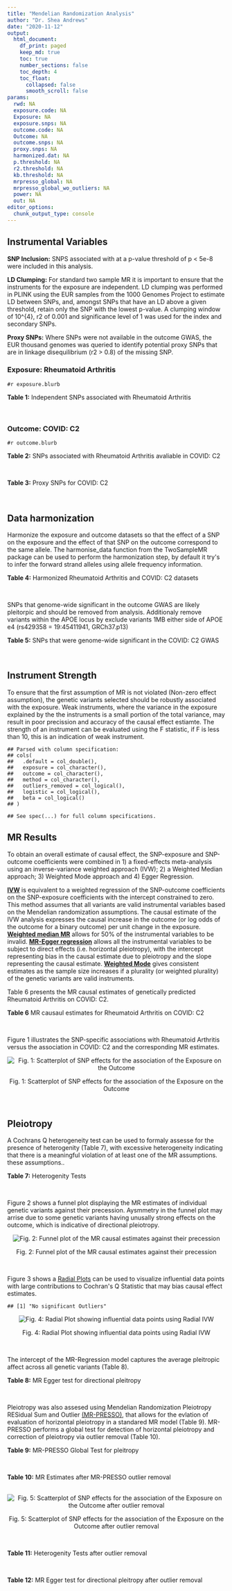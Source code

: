 ```yaml
---
title: "Mendelian Randomization Analysis"
author: "Dr. Shea Andrews"
date: "2020-11-12"
output:
  html_document:
    df_print: paged
    keep_md: true
    toc: true
    number_sections: false
    toc_depth: 4
    toc_float:
      collapsed: false
      smooth_scroll: false
params:
  rwd: NA
  exposure.code: NA
  Exposure: NA
  exposure.snps: NA
  outcome.code: NA
  Outcome: NA
  outcome.snps: NA
  proxy.snps: NA
  harmonized.dat: NA
  p.threshold: NA
  r2.threshold: NA
  kb.threshold: NA
  mrpresso_global: NA
  mrpresso_global_wo_outliers: NA
  power: NA
  out: NA
editor_options:
  chunk_output_type: console
---
```







## Instrumental Variables
**SNP Inclusion:** SNPS associated with at a p-value threshold of p < 5e-8 were included in this analysis.
<br>

**LD Clumping:** For standard two sample MR it is important to ensure that the instruments for the exposure are independent. LD clumping was performed in PLINK using the EUR samples from the 1000 Genomes Project to estimate LD between SNPs, and, amongst SNPs that have an LD above a given threshold, retain only the SNP with the lowest p-value. A clumping window of 10^{4}, r2 of 0.001 and significance level of 1 was used for the index and secondary SNPs.
<br>

**Proxy SNPs:** Where SNPs were not available in the outcome GWAS, the EUR thousand genomes was queried to identify potential proxy SNPs that are in linkage disequilibrium (r2 > 0.8) of the missing SNP.
<br>

### Exposure: Rheumatoid Arthritis
`#r exposure.blurb`
<br>

**Table 1:** Independent SNPs associated with Rheumatoid Arthritis
<div data-pagedtable="false">
  <script data-pagedtable-source type="application/json">
{"columns":[{"label":["SNP"],"name":[1],"type":["chr"],"align":["left"]},{"label":["CHROM"],"name":[2],"type":["dbl"],"align":["right"]},{"label":["POS"],"name":[3],"type":["dbl"],"align":["right"]},{"label":["REF"],"name":[4],"type":["chr"],"align":["left"]},{"label":["ALT"],"name":[5],"type":["chr"],"align":["left"]},{"label":["AF"],"name":[6],"type":["dbl"],"align":["right"]},{"label":["BETA"],"name":[7],"type":["dbl"],"align":["right"]},{"label":["SE"],"name":[8],"type":["dbl"],"align":["right"]},{"label":["Z"],"name":[9],"type":["dbl"],"align":["right"]},{"label":["P"],"name":[10],"type":["dbl"],"align":["right"]},{"label":["N"],"name":[11],"type":["dbl"],"align":["right"]},{"label":["TRAIT"],"name":[12],"type":["chr"],"align":["left"]}],"data":[{"1":"rs187786174","2":"1","3":"2523811","4":"G","5":"A","6":"0.0204778","7":"-0.11653382","8":"0.015306122","9":"-7.613543","10":"2.2e-10","11":"58284","12":"Rheumatoid_Arthritis"},{"1":"rs2240336","2":"1","3":"17674402","4":"C","5":"T","6":"0.3954930","7":"-0.10536052","8":"0.015306122","9":"-6.883554","10":"1.4e-09","11":"58284","12":"Rheumatoid_Arthritis"},{"1":"rs28411352","2":"1","3":"38278579","4":"C","5":"T","6":"0.2434500","7":"0.10436002","8":"0.022959184","9":"4.545458","10":"5.2e-09","11":"58284","12":"Rheumatoid_Arthritis"},{"1":"rs2476601","2":"1","3":"114377568","4":"A","5":"G","6":"0.8679250","7":"-0.59332700","8":"0.043367347","9":"-13.681400","10":"1.6e-149","11":"58284","12":"Rheumatoid_Arthritis"},{"1":"rs61828284","2":"1","3":"173299743","4":"C","5":"T","6":"0.0550693","7":"-0.19845094","8":"0.028061224","9":"-7.072070","10":"8.7e-09","11":"58284","12":"Rheumatoid_Arthritis"},{"1":"rs34695944","2":"2","3":"61124850","4":"T","5":"C","6":"0.3807150","7":"0.11653400","8":"0.015306122","9":"7.613540","10":"4.4e-14","11":"58284","12":"Rheumatoid_Arthritis"},{"1":"rs2661798","2":"2","3":"65635688","4":"A","5":"T","6":"0.3834450","7":"0.09431070","8":"0.015306122","9":"6.161630","10":"1.1e-09","11":"58284","12":"Rheumatoid_Arthritis"},{"1":"rs9653442","2":"2","3":"100825367","4":"C","5":"T","6":"0.5316020","7":"-0.10536052","8":"0.015306122","9":"-6.883554","10":"3.6e-12","11":"58284","12":"Rheumatoid_Arthritis"},{"1":"rs13426947","2":"2","3":"191933254","4":"G","5":"A","6":"0.1827410","7":"0.13102826","8":"0.022959184","9":"5.707009","10":"2.4e-12","11":"58284","12":"Rheumatoid_Arthritis"},{"1":"rs3087243","2":"2","3":"204738919","4":"G","5":"A","6":"0.3997100","7":"-0.13926207","8":"0.015306122","9":"-9.098455","10":"9.2e-20","11":"58284","12":"Rheumatoid_Arthritis"},{"1":"rs4452313","2":"3","3":"17047032","4":"A","5":"T","6":"0.2911230","7":"0.10536100","8":"0.015306122","9":"6.883550","10":"2.7e-10","11":"58284","12":"Rheumatoid_Arthritis"},{"1":"rs9310852","2":"3","3":"27784997","4":"A","5":"G","6":"0.4663500","7":"0.08338160","8":"0.015306122","9":"5.447600","10":"3.2e-08","11":"58284","12":"Rheumatoid_Arthritis"},{"1":"rs73081554","2":"3","3":"58302935","4":"C","5":"T","6":"0.0746377","7":"0.16551444","8":"0.035714286","9":"4.634404","10":"4.7e-08","11":"58284","12":"Rheumatoid_Arthritis"},{"1":"rs34046593","2":"4","3":"26111593","4":"G","5":"A","6":"0.2991580","7":"0.13976194","8":"0.020408163","9":"6.848335","10":"9.2e-17","11":"58284","12":"Rheumatoid_Arthritis"},{"1":"rs7731626","2":"5","3":"55444683","4":"G","5":"A","6":"0.3155110","7":"-0.19845094","8":"0.017857143","9":"-11.113253","10":"7.9e-23","11":"58284","12":"Rheumatoid_Arthritis"},{"1":"rs2561477","2":"5","3":"102608924","4":"G","5":"A","6":"0.3092130","7":"-0.10536052","8":"0.015306122","9":"-6.883554","10":"5.2e-10","11":"58284","12":"Rheumatoid_Arthritis"},{"1":"rs75599496","2":"6","3":"29205139","4":"G","5":"A","6":"0.0732724","7":"0.26236426","8":"0.038265306","9":"6.856453","10":"9.3e-18","11":"58284","12":"Rheumatoid_Arthritis"},{"1":"rs73432769","2":"6","3":"30716170","4":"C","5":"T","6":"0.0184850","7":"0.35065687","8":"0.066326531","9":"5.286827","10":"2.3e-13","11":"58284","12":"Rheumatoid_Arthritis"},{"1":"rs7754520","2":"6","3":"31906505","4":"C","5":"T","6":"0.0691295","7":"-0.57981850","8":"0.017857143","9":"-32.469836","10":"2.5e-75","11":"58284","12":"Rheumatoid_Arthritis"},{"1":"rs9296009","2":"6","3":"32114515","4":"A","5":"T","6":"0.1878170","7":"0.59783700","8":"0.007653061","9":"78.117400","10":"1.0e-250","11":"58284","12":"Rheumatoid_Arthritis"},{"1":"rs2858329","2":"6","3":"32658801","4":"A","5":"G","6":"0.4728350","7":"0.47803600","8":"0.010204082","9":"46.847500","10":"4.9e-204","11":"58284","12":"Rheumatoid_Arthritis"},{"1":"rs9277398","2":"6","3":"33051280","4":"T","5":"C","6":"0.2576700","7":"-0.35065700","8":"0.025510204","9":"-13.745700","10":"1.3e-86","11":"58284","12":"Rheumatoid_Arthritis"},{"1":"rs9277956","2":"6","3":"33211790","4":"G","5":"C","6":"0.1124360","7":"0.24846100","8":"0.017857143","9":"13.913800","10":"1.1e-32","11":"58284","12":"Rheumatoid_Arthritis"},{"1":"rs3799963","2":"6","3":"44231479","4":"G","5":"C","6":"0.0456204","7":"0.28768200","8":"0.038265306","9":"7.518090","10":"3.3e-08","11":"58284","12":"Rheumatoid_Arthritis"},{"1":"rs17264332","2":"6","3":"138005515","4":"A","5":"G","6":"0.2031930","7":"0.16251900","8":"0.015306122","9":"10.617900","10":"7.1e-19","11":"58284","12":"Rheumatoid_Arthritis"},{"1":"rs212389","2":"6","3":"159489791","4":"G","5":"A","6":"0.6965900","7":"0.09531018","8":"0.017857143","9":"5.337370","10":"1.1e-09","11":"58284","12":"Rheumatoid_Arthritis"},{"1":"rs1571878","2":"6","3":"167540842","4":"C","5":"T","6":"0.5631370","7":"-0.11653382","8":"0.012755102","9":"-9.136251","10":"4.9e-15","11":"58284","12":"Rheumatoid_Arthritis"},{"1":"rs3778753","2":"7","3":"128580042","4":"A","5":"G","6":"0.4340900","7":"0.11653400","8":"0.012755102","9":"9.136250","10":"4.2e-12","11":"58284","12":"Rheumatoid_Arthritis"},{"1":"rs11574914","2":"9","3":"34710338","4":"G","5":"A","6":"0.2992700","7":"0.12221763","8":"0.017857143","9":"6.844187","10":"1.5e-13","11":"58284","12":"Rheumatoid_Arthritis"},{"1":"rs10985070","2":"9","3":"123636121","4":"C","5":"A","6":"0.5272530","7":"-0.08338161","8":"0.015306122","9":"-5.447598","10":"1.7e-08","11":"58284","12":"Rheumatoid_Arthritis"},{"1":"rs706778","2":"10","3":"6098949","4":"C","5":"T","6":"0.4382760","7":"0.10436002","8":"0.017857143","9":"5.844161","10":"7.1e-12","11":"58284","12":"Rheumatoid_Arthritis"},{"1":"rs537544","2":"10","3":"8108382","4":"C","5":"T","6":"0.6293170","7":"-0.11653382","8":"0.015306122","9":"-7.613543","10":"8.0e-11","11":"58284","12":"Rheumatoid_Arthritis"},{"1":"rs12764378","2":"10","3":"63800004","4":"G","5":"A","6":"0.1825770","7":"0.13102826","8":"0.020408163","9":"6.420385","10":"1.9e-13","11":"58284","12":"Rheumatoid_Arthritis"},{"1":"rs10790268","2":"11","3":"118729391","4":"A","5":"G","6":"0.7762200","7":"0.16251900","8":"0.017857143","9":"9.101060","10":"3.3e-15","11":"58284","12":"Rheumatoid_Arthritis"},{"1":"rs9603608","2":"13","3":"40318819","4":"A","5":"C","6":"0.3852190","7":"-0.10436000","8":"0.017857143","9":"-5.844160","10":"7.6e-11","11":"58284","12":"Rheumatoid_Arthritis"},{"1":"rs8032939","2":"15","3":"38834033","4":"T","5":"C","6":"0.2649730","7":"0.11653400","8":"0.015306122","9":"7.613540","10":"2.4e-12","11":"58284","12":"Rheumatoid_Arthritis"},{"1":"rs8026898","2":"15","3":"69991417","4":"G","5":"A","6":"0.2595490","7":"0.14842001","8":"0.017857143","9":"8.311520","10":"2.4e-17","11":"58284","12":"Rheumatoid_Arthritis"},{"1":"rs13330176","2":"16","3":"86019087","4":"T","5":"A","6":"0.2022250","7":"0.11332869","8":"0.022959184","9":"4.936094","10":"9.0e-09","11":"58284","12":"Rheumatoid_Arthritis"},{"1":"rs59716545","2":"17","3":"38031857","4":"T","5":"G","6":"0.4167600","7":"0.09431070","8":"0.015306122","9":"6.161630","10":"2.0e-09","11":"58284","12":"Rheumatoid_Arthritis"},{"1":"rs592390","2":"18","3":"12822314","4":"T","5":"C","6":"0.4455140","7":"-0.09531020","8":"0.017857143","9":"-5.337370","10":"3.8e-09","11":"58284","12":"Rheumatoid_Arthritis"},{"1":"rs74956615","2":"19","3":"10427721","4":"T","5":"A","6":"0.0428850","7":"-0.37106368","8":"0.033163265","9":"-11.188997","10":"3.3e-16","11":"58284","12":"Rheumatoid_Arthritis"},{"1":"rs4239702","2":"20","3":"44749251","4":"T","5":"C","6":"0.7548950","7":"0.13926200","8":"0.015306122","9":"9.098460","10":"4.2e-14","11":"58284","12":"Rheumatoid_Arthritis"},{"1":"rs8133843","2":"21","3":"36738242","4":"G","5":"A","6":"0.6307830","7":"0.09531018","8":"0.020408163","9":"4.670199","10":"6.0e-09","11":"58284","12":"Rheumatoid_Arthritis"},{"1":"rs225433","2":"21","3":"43809418","4":"C","5":"G","6":"0.2398330","7":"-0.12783337","8":"0.020408163","9":"-6.263835","10":"1.8e-08","11":"58284","12":"Rheumatoid_Arthritis"},{"1":"rs2069235","2":"22","3":"39747780","4":"G","5":"A","6":"0.3169090","7":"0.10436002","8":"0.017857143","9":"5.844161","10":"3.0e-10","11":"58284","12":"Rheumatoid_Arthritis"}],"options":{"columns":{"min":{},"max":[10]},"rows":{"min":[10],"max":[10]},"pages":{}}}
  </script>
</div>
<br>

### Outcome: COVID: C2
`#r outcome.blurb`
<br>

**Table 2:** SNPs associated with Rheumatoid Arthritis avaliable in COVID: C2
<div data-pagedtable="false">
  <script data-pagedtable-source type="application/json">
{"columns":[{"label":["SNP"],"name":[1],"type":["chr"],"align":["left"]},{"label":["CHROM"],"name":[2],"type":["dbl"],"align":["right"]},{"label":["POS"],"name":[3],"type":["dbl"],"align":["right"]},{"label":["REF"],"name":[4],"type":["chr"],"align":["left"]},{"label":["ALT"],"name":[5],"type":["chr"],"align":["left"]},{"label":["AF"],"name":[6],"type":["dbl"],"align":["right"]},{"label":["BETA"],"name":[7],"type":["dbl"],"align":["right"]},{"label":["SE"],"name":[8],"type":["dbl"],"align":["right"]},{"label":["Z"],"name":[9],"type":["dbl"],"align":["right"]},{"label":["P"],"name":[10],"type":["dbl"],"align":["right"]},{"label":["N"],"name":[11],"type":["dbl"],"align":["right"]},{"label":["TRAIT"],"name":[12],"type":["chr"],"align":["left"]}],"data":[{"1":"rs2240336","2":"1","3":"17674402","4":"C","5":"T","6":"0.41430","7":"-0.01226000","8":"0.014464","9":"-0.84762168","10":"0.396700","11":"1298710","12":"covid_vs._population__eur"},{"1":"rs28411352","2":"1","3":"38278579","4":"C","5":"T","6":"0.27190","7":"-0.02164900","8":"0.016530","9":"-1.30967937","10":"0.190300","11":"1298710","12":"covid_vs._population__eur"},{"1":"rs2476601","2":"1","3":"114377568","4":"A","5":"G","6":"0.87300","7":"0.00556810","8":"0.024038","9":"0.23163741","10":"0.816800","11":"1298710","12":"covid_vs._population__eur"},{"1":"rs61828284","2":"1","3":"173299743","4":"C","5":"T","6":"0.07790","7":"0.01407500","8":"0.027843","9":"0.50551306","10":"0.613200","11":"1293091","12":"covid_vs._population__eur"},{"1":"rs34695944","2":"2","3":"61124850","4":"T","5":"C","6":"0.36600","7":"-0.00864320","8":"0.014786","9":"-0.58455296","10":"0.558900","11":"1298710","12":"covid_vs._population__eur"},{"1":"rs2661798","2":"2","3":"65635688","4":"A","5":"T","6":"0.42990","7":"-0.02629700","8":"0.015365","9":"-1.71148715","10":"0.086990","11":"1288654","12":"covid_vs._population__eur"},{"1":"rs9653442","2":"2","3":"100825367","4":"C","5":"T","6":"0.53260","7":"-0.03916900","8":"0.014263","9":"-2.74619645","10":"0.006029","11":"1299010","12":"covid_vs._population__eur"},{"1":"rs13426947","2":"2","3":"191933254","4":"G","5":"A","6":"0.20700","7":"-0.00442970","8":"0.018039","9":"-0.24556239","10":"0.806000","11":"1298710","12":"covid_vs._population__eur"},{"1":"rs3087243","2":"2","3":"204738919","4":"G","5":"A","6":"0.41160","7":"-0.02054900","8":"0.014411","9":"-1.42592464","10":"0.153900","11":"1298046","12":"covid_vs._population__eur"},{"1":"rs4452313","2":"3","3":"17047032","4":"A","5":"T","6":"0.29360","7":"-0.00237620","8":"0.015514","9":"-0.15316488","10":"0.878300","11":"1299010","12":"covid_vs._population__eur"},{"1":"rs9310852","2":"3","3":"27784997","4":"A","5":"G","6":"0.46070","7":"-0.00530600","8":"0.015249","9":"-0.34795724","10":"0.727900","11":"1288654","12":"covid_vs._population__eur"},{"1":"rs73081554","2":"3","3":"58302935","4":"C","5":"T","6":"0.07689","7":"-0.02359300","8":"0.030609","9":"-0.77078637","10":"0.440800","11":"1288654","12":"covid_vs._population__eur"},{"1":"rs34046593","2":"4","3":"26111593","4":"G","5":"A","6":"0.30360","7":"0.01288700","8":"0.016586","9":"0.77698059","10":"0.437200","11":"1288654","12":"covid_vs._population__eur"},{"1":"rs7731626","2":"5","3":"55444683","4":"G","5":"A","6":"0.35660","7":"-0.02411400","8":"0.014780","9":"-1.63152909","10":"0.102800","11":"1298046","12":"covid_vs._population__eur"},{"1":"rs2561477","2":"5","3":"102608924","4":"G","5":"A","6":"0.31560","7":"0.00169270","8":"0.016692","9":"0.10140786","10":"0.919200","11":"1263083","12":"covid_vs._population__eur"},{"1":"rs75599496","2":"6","3":"29205139","4":"G","5":"A","6":"0.07119","7":"0.00138700","8":"0.031608","9":"0.04388130","10":"0.965000","11":"1299010","12":"covid_vs._population__eur"},{"1":"rs73432769","2":"6","3":"30716170","4":"C","5":"T","6":"0.02738","7":"-0.01534600","8":"0.050329","9":"-0.30491367","10":"0.760400","11":"1273139","12":"covid_vs._population__eur"},{"1":"rs7754520","2":"6","3":"31906505","4":"C","5":"T","6":"0.09171","7":"0.02144100","8":"0.025057","9":"0.85568903","10":"0.392200","11":"1298045","12":"covid_vs._population__eur"},{"1":"rs9296009","2":"6","3":"32114515","4":"A","5":"T","6":"0.22440","7":"-0.00469200","8":"0.019276","9":"-0.24341150","10":"0.807700","11":"1288654","12":"covid_vs._population__eur"},{"1":"rs9277398","2":"6","3":"33051280","4":"T","5":"C","6":"0.29370","7":"0.01137600","8":"0.019465","9":"0.58443360","10":"0.558900","11":"1245733","12":"covid_vs._population__eur"},{"1":"rs9277956","2":"6","3":"33211790","4":"G","5":"C","6":"0.14930","7":"-0.00534580","8":"0.021493","9":"-0.24872284","10":"0.803600","11":"1049943","12":"covid_vs._population__eur"},{"1":"rs3799963","2":"6","3":"44231479","4":"G","5":"C","6":"0.05385","7":"-0.01846000","8":"0.039193","9":"-0.47100247","10":"0.637600","11":"1246154","12":"covid_vs._population__eur"},{"1":"rs17264332","2":"6","3":"138005515","4":"A","5":"G","6":"0.20890","7":"-0.03864900","8":"0.017733","9":"-2.17949586","10":"0.029290","11":"1299010","12":"covid_vs._population__eur"},{"1":"rs212389","2":"6","3":"159489791","4":"G","5":"A","6":"0.64010","7":"0.02314700","8":"0.014928","9":"1.55057610","10":"0.121000","11":"1298046","12":"covid_vs._population__eur"},{"1":"rs1571878","2":"6","3":"167540842","4":"C","5":"T","6":"0.55530","7":"0.01280000","8":"0.014334","9":"0.89298172","10":"0.371900","11":"1298710","12":"covid_vs._population__eur"},{"1":"rs3778753","2":"7","3":"128580042","4":"A","5":"G","6":"0.45950","7":"-0.00662100","8":"0.015438","9":"-0.42887680","10":"0.668000","11":"1225470","12":"covid_vs._population__eur"},{"1":"rs11574914","2":"9","3":"34710338","4":"G","5":"A","6":"0.32390","7":"0.01413000","8":"0.016295","9":"0.86713716","10":"0.385900","11":"1283257","12":"covid_vs._population__eur"},{"1":"rs10985070","2":"9","3":"123636121","4":"C","5":"A","6":"0.55000","7":"0.02694700","8":"0.015444","9":"1.74481999","10":"0.081010","11":"1288654","12":"covid_vs._population__eur"},{"1":"rs706778","2":"10","3":"6098949","4":"C","5":"T","6":"0.43550","7":"0.02603700","8":"0.014455","9":"1.80124524","10":"0.071670","11":"1298709","12":"covid_vs._population__eur"},{"1":"rs537544","2":"10","3":"8108382","4":"C","5":"T","6":"0.61770","7":"-0.00051593","8":"0.015880","9":"-0.03248929","10":"0.974100","11":"1287988","12":"covid_vs._population__eur"},{"1":"rs12764378","2":"10","3":"63800004","4":"G","5":"A","6":"0.21010","7":"-0.00406820","8":"0.017216","9":"-0.23630344","10":"0.813200","11":"1298710","12":"covid_vs._population__eur"},{"1":"rs10790268","2":"11","3":"118729391","4":"A","5":"G","6":"0.80540","7":"-0.04203100","8":"0.019280","9":"-2.18003112","10":"0.029250","11":"1289590","12":"covid_vs._population__eur"},{"1":"rs9603608","2":"13","3":"40318819","4":"A","5":"C","6":"0.35200","7":"-0.01008900","8":"0.016184","9":"-0.62339348","10":"0.533000","11":"1289590","12":"covid_vs._population__eur"},{"1":"rs8032939","2":"15","3":"38834033","4":"T","5":"C","6":"0.25100","7":"0.00349240","8":"0.016470","9":"0.21204614","10":"0.832100","11":"1298710","12":"covid_vs._population__eur"},{"1":"rs8026898","2":"15","3":"69991417","4":"G","5":"A","6":"0.27250","7":"-0.01295900","8":"0.016123","9":"-0.80375861","10":"0.421500","11":"1298710","12":"covid_vs._population__eur"},{"1":"rs13330176","2":"16","3":"86019087","4":"T","5":"A","6":"0.22630","7":"-0.01850000","8":"0.018453","9":"-1.00254701","10":"0.316100","11":"1288654","12":"covid_vs._population__eur"},{"1":"rs59716545","2":"17","3":"38031857","4":"T","5":"G","6":"0.47150","7":"0.02281300","8":"0.015760","9":"1.44752538","10":"0.147800","11":"646260","12":"covid_vs._population__eur"},{"1":"rs592390","2":"18","3":"12822314","4":"T","5":"C","6":"0.45360","7":"0.00807760","8":"0.014397","9":"0.56106133","10":"0.574800","11":"1298710","12":"covid_vs._population__eur"},{"1":"rs74956615","2":"19","3":"10427721","4":"T","5":"A","6":"0.05686","7":"0.09574400","8":"0.034488","9":"2.77615402","10":"0.005500","11":"1023190","12":"covid_vs._population__eur"},{"1":"rs4239702","2":"20","3":"44749251","4":"T","5":"C","6":"0.72340","7":"0.00024707","8":"0.015813","9":"0.01562449","10":"0.987500","11":"1298710","12":"covid_vs._population__eur"},{"1":"rs8133843","2":"21","3":"36738242","4":"G","5":"A","6":"0.61550","7":"0.02066200","8":"0.015665","9":"1.31899138","10":"0.187200","11":"1288654","12":"covid_vs._population__eur"},{"1":"rs225433","2":"21","3":"43809418","4":"C","5":"G","6":"0.23100","7":"-0.00751590","8":"0.020986","9":"-0.35813876","10":"0.720200","11":"1278870","12":"covid_vs._population__eur"},{"1":"rs2069235","2":"22","3":"39747780","4":"G","5":"A","6":"0.30380","7":"-0.00088006","8":"0.015731","9":"-0.05594431","10":"0.955400","11":"1299010","12":"covid_vs._population__eur"},{"1":"rs187786174","2":"NA","3":"NA","4":"NA","5":"NA","6":"NA","7":"NA","8":"NA","9":"NA","10":"NA","11":"NA","12":"NA"},{"1":"rs2858329","2":"NA","3":"NA","4":"NA","5":"NA","6":"NA","7":"NA","8":"NA","9":"NA","10":"NA","11":"NA","12":"NA"}],"options":{"columns":{"min":{},"max":[10]},"rows":{"min":[10],"max":[10]},"pages":{}}}
  </script>
</div>
<br>

**Table 3:** Proxy SNPs for COVID: C2
<div data-pagedtable="false">
  <script data-pagedtable-source type="application/json">
{"columns":[{"label":["target_snp"],"name":[1],"type":["chr"],"align":["left"]},{"label":["proxy_snp"],"name":[2],"type":["chr"],"align":["left"]},{"label":["ld.r2"],"name":[3],"type":["dbl"],"align":["right"]},{"label":["Dprime"],"name":[4],"type":["dbl"],"align":["right"]},{"label":["PHASE"],"name":[5],"type":["chr"],"align":["left"]},{"label":["X12"],"name":[6],"type":["lgl"],"align":["right"]},{"label":["CHROM"],"name":[7],"type":["dbl"],"align":["right"]},{"label":["POS"],"name":[8],"type":["dbl"],"align":["right"]},{"label":["REF.proxy"],"name":[9],"type":["chr"],"align":["left"]},{"label":["ALT.proxy"],"name":[10],"type":["chr"],"align":["left"]},{"label":["AF"],"name":[11],"type":["dbl"],"align":["right"]},{"label":["BETA"],"name":[12],"type":["dbl"],"align":["right"]},{"label":["SE"],"name":[13],"type":["dbl"],"align":["right"]},{"label":["Z"],"name":[14],"type":["dbl"],"align":["right"]},{"label":["P"],"name":[15],"type":["dbl"],"align":["right"]},{"label":["N"],"name":[16],"type":["dbl"],"align":["right"]},{"label":["TRAIT"],"name":[17],"type":["chr"],"align":["left"]},{"label":["ref"],"name":[18],"type":["chr"],"align":["left"]},{"label":["ref.proxy"],"name":[19],"type":["chr"],"align":["left"]},{"label":["alt"],"name":[20],"type":["chr"],"align":["left"]},{"label":["alt.proxy"],"name":[21],"type":["chr"],"align":["left"]},{"label":["ALT"],"name":[22],"type":["chr"],"align":["left"]},{"label":["REF"],"name":[23],"type":["chr"],"align":["left"]},{"label":["proxy.outcome"],"name":[24],"type":["lgl"],"align":["right"]}],"data":[{"1":"rs187786174","2":"rs745368","3":"0.990767","4":"1","5":"AT/GC","6":"NA","7":"1","8":"2524205","9":"C","10":"T","11":"0.3290","12":"-0.0057035","13":"0.016448","14":"-0.3467595","15":"0.72880","16":"1288926","17":"covid_vs._population__eur","18":"A","19":"T","20":"G","21":"C","22":"A","23":"G","24":"TRUE"},{"1":"rs2858329","2":"rs9275101","3":"0.988131","4":"1","5":"AG/GA","6":"NA","7":"6","8":"32649355","9":"G","10":"A","11":"0.4512","12":"-0.0392560","13":"0.018804","14":"-2.0876409","15":"0.03683","16":"1183213","17":"covid_vs._population__eur","18":"A","19":"G","20":"G","21":"A","22":"G","23":"A","24":"TRUE"}],"options":{"columns":{"min":{},"max":[10]},"rows":{"min":[10],"max":[10]},"pages":{}}}
  </script>
</div>
<br>

## Data harmonization
Harmonize the exposure and outcome datasets so that the effect of a SNP on the exposure and the effect of that SNP on the outcome correspond to the same allele. The harmonise_data function from the TwoSampleMR package can be used to perform the harmonization step, by default it try's to infer the forward strand alleles using allele frequency information.
<br>

**Table 4:** Harmonized Rheumatoid Arthritis and COVID: C2 datasets
<div data-pagedtable="false">
  <script data-pagedtable-source type="application/json">
{"columns":[{"label":["SNP"],"name":[1],"type":["chr"],"align":["left"]},{"label":["effect_allele.exposure"],"name":[2],"type":["chr"],"align":["left"]},{"label":["other_allele.exposure"],"name":[3],"type":["chr"],"align":["left"]},{"label":["effect_allele.outcome"],"name":[4],"type":["chr"],"align":["left"]},{"label":["other_allele.outcome"],"name":[5],"type":["chr"],"align":["left"]},{"label":["beta.exposure"],"name":[6],"type":["dbl"],"align":["right"]},{"label":["beta.outcome"],"name":[7],"type":["dbl"],"align":["right"]},{"label":["eaf.exposure"],"name":[8],"type":["dbl"],"align":["right"]},{"label":["eaf.outcome"],"name":[9],"type":["dbl"],"align":["right"]},{"label":["remove"],"name":[10],"type":["lgl"],"align":["right"]},{"label":["palindromic"],"name":[11],"type":["lgl"],"align":["right"]},{"label":["ambiguous"],"name":[12],"type":["lgl"],"align":["right"]},{"label":["id.outcome"],"name":[13],"type":["chr"],"align":["left"]},{"label":["chr.outcome"],"name":[14],"type":["dbl"],"align":["right"]},{"label":["pos.outcome"],"name":[15],"type":["dbl"],"align":["right"]},{"label":["se.outcome"],"name":[16],"type":["dbl"],"align":["right"]},{"label":["z.outcome"],"name":[17],"type":["dbl"],"align":["right"]},{"label":["pval.outcome"],"name":[18],"type":["dbl"],"align":["right"]},{"label":["samplesize.outcome"],"name":[19],"type":["dbl"],"align":["right"]},{"label":["outcome"],"name":[20],"type":["chr"],"align":["left"]},{"label":["mr_keep.outcome"],"name":[21],"type":["lgl"],"align":["right"]},{"label":["pval_origin.outcome"],"name":[22],"type":["chr"],"align":["left"]},{"label":["chr.exposure"],"name":[23],"type":["dbl"],"align":["right"]},{"label":["pos.exposure"],"name":[24],"type":["dbl"],"align":["right"]},{"label":["se.exposure"],"name":[25],"type":["dbl"],"align":["right"]},{"label":["z.exposure"],"name":[26],"type":["dbl"],"align":["right"]},{"label":["pval.exposure"],"name":[27],"type":["dbl"],"align":["right"]},{"label":["samplesize.exposure"],"name":[28],"type":["dbl"],"align":["right"]},{"label":["exposure"],"name":[29],"type":["chr"],"align":["left"]},{"label":["mr_keep.exposure"],"name":[30],"type":["lgl"],"align":["right"]},{"label":["pval_origin.exposure"],"name":[31],"type":["chr"],"align":["left"]},{"label":["id.exposure"],"name":[32],"type":["chr"],"align":["left"]},{"label":["action"],"name":[33],"type":["dbl"],"align":["right"]},{"label":["mr_keep"],"name":[34],"type":["lgl"],"align":["right"]},{"label":["pt"],"name":[35],"type":["dbl"],"align":["right"]},{"label":["pleitropy_keep"],"name":[36],"type":["lgl"],"align":["right"]},{"label":["mrpresso_RSSobs"],"name":[37],"type":["lgl"],"align":["right"]},{"label":["mrpresso_pval"],"name":[38],"type":["lgl"],"align":["right"]},{"label":["mrpresso_keep"],"name":[39],"type":["lgl"],"align":["right"]}],"data":[{"1":"rs10790268","2":"G","3":"A","4":"G","5":"A","6":"0.16251900","7":"-0.04203100","8":"0.7762200","9":"0.80540","10":"FALSE","11":"FALSE","12":"FALSE","13":"efjaQv","14":"11","15":"118729391","16":"0.019280","17":"-2.18003112","18":"0.029250","19":"1289590","20":"covidhgi2020anaC2v4eur","21":"TRUE","22":"reported","23":"11","24":"118729391","25":"0.017857143","26":"9.101060","27":"3.3e-15","28":"58284","29":"Okada2014rartis","30":"TRUE","31":"reported","32":"vRcvcK","33":"2","34":"TRUE","35":"5e-08","36":"TRUE","37":"NA","38":"NA","39":"TRUE"},{"1":"rs10985070","2":"A","3":"C","4":"A","5":"C","6":"-0.08338161","7":"0.02694700","8":"0.5272530","9":"0.55000","10":"FALSE","11":"FALSE","12":"FALSE","13":"efjaQv","14":"9","15":"123636121","16":"0.015444","17":"1.74481999","18":"0.081010","19":"1288654","20":"covidhgi2020anaC2v4eur","21":"TRUE","22":"reported","23":"9","24":"123636121","25":"0.015306122","26":"-5.447598","27":"1.7e-08","28":"58284","29":"Okada2014rartis","30":"TRUE","31":"reported","32":"vRcvcK","33":"2","34":"TRUE","35":"5e-08","36":"TRUE","37":"NA","38":"NA","39":"TRUE"},{"1":"rs11574914","2":"A","3":"G","4":"A","5":"G","6":"0.12221763","7":"0.01413000","8":"0.2992700","9":"0.32390","10":"FALSE","11":"FALSE","12":"FALSE","13":"efjaQv","14":"9","15":"34710338","16":"0.016295","17":"0.86713716","18":"0.385900","19":"1283257","20":"covidhgi2020anaC2v4eur","21":"TRUE","22":"reported","23":"9","24":"34710338","25":"0.017857143","26":"6.844187","27":"1.5e-13","28":"58284","29":"Okada2014rartis","30":"TRUE","31":"reported","32":"vRcvcK","33":"2","34":"TRUE","35":"5e-08","36":"TRUE","37":"NA","38":"NA","39":"TRUE"},{"1":"rs12764378","2":"A","3":"G","4":"A","5":"G","6":"0.13102826","7":"-0.00406820","8":"0.1825770","9":"0.21010","10":"FALSE","11":"FALSE","12":"FALSE","13":"efjaQv","14":"10","15":"63800004","16":"0.017216","17":"-0.23630344","18":"0.813200","19":"1298710","20":"covidhgi2020anaC2v4eur","21":"TRUE","22":"reported","23":"10","24":"63800004","25":"0.020408163","26":"6.420385","27":"1.9e-13","28":"58284","29":"Okada2014rartis","30":"TRUE","31":"reported","32":"vRcvcK","33":"2","34":"TRUE","35":"5e-08","36":"TRUE","37":"NA","38":"NA","39":"TRUE"},{"1":"rs13330176","2":"A","3":"T","4":"A","5":"T","6":"0.11332869","7":"-0.01850000","8":"0.2022250","9":"0.22630","10":"FALSE","11":"TRUE","12":"FALSE","13":"efjaQv","14":"16","15":"86019087","16":"0.018453","17":"-1.00254701","18":"0.316100","19":"1288654","20":"covidhgi2020anaC2v4eur","21":"TRUE","22":"reported","23":"16","24":"86019087","25":"0.022959184","26":"4.936094","27":"9.0e-09","28":"58284","29":"Okada2014rartis","30":"TRUE","31":"reported","32":"vRcvcK","33":"2","34":"TRUE","35":"5e-08","36":"TRUE","37":"NA","38":"NA","39":"TRUE"},{"1":"rs13426947","2":"A","3":"G","4":"A","5":"G","6":"0.13102826","7":"-0.00442970","8":"0.1827410","9":"0.20700","10":"FALSE","11":"FALSE","12":"FALSE","13":"efjaQv","14":"2","15":"191933254","16":"0.018039","17":"-0.24556239","18":"0.806000","19":"1298710","20":"covidhgi2020anaC2v4eur","21":"TRUE","22":"reported","23":"2","24":"191933254","25":"0.022959184","26":"5.707009","27":"2.4e-12","28":"58284","29":"Okada2014rartis","30":"TRUE","31":"reported","32":"vRcvcK","33":"2","34":"TRUE","35":"5e-08","36":"TRUE","37":"NA","38":"NA","39":"TRUE"},{"1":"rs1571878","2":"T","3":"C","4":"T","5":"C","6":"-0.11653382","7":"0.01280000","8":"0.5631370","9":"0.55530","10":"FALSE","11":"FALSE","12":"FALSE","13":"efjaQv","14":"6","15":"167540842","16":"0.014334","17":"0.89298172","18":"0.371900","19":"1298710","20":"covidhgi2020anaC2v4eur","21":"TRUE","22":"reported","23":"6","24":"167540842","25":"0.012755102","26":"-9.136251","27":"4.9e-15","28":"58284","29":"Okada2014rartis","30":"TRUE","31":"reported","32":"vRcvcK","33":"2","34":"TRUE","35":"5e-08","36":"TRUE","37":"NA","38":"NA","39":"TRUE"},{"1":"rs17264332","2":"G","3":"A","4":"G","5":"A","6":"0.16251900","7":"-0.03864900","8":"0.2031930","9":"0.20890","10":"FALSE","11":"FALSE","12":"FALSE","13":"efjaQv","14":"6","15":"138005515","16":"0.017733","17":"-2.17949586","18":"0.029290","19":"1299010","20":"covidhgi2020anaC2v4eur","21":"TRUE","22":"reported","23":"6","24":"138005515","25":"0.015306122","26":"10.617900","27":"7.1e-19","28":"58284","29":"Okada2014rartis","30":"TRUE","31":"reported","32":"vRcvcK","33":"2","34":"TRUE","35":"5e-08","36":"TRUE","37":"NA","38":"NA","39":"TRUE"},{"1":"rs187786174","2":"A","3":"G","4":"A","5":"G","6":"-0.11653382","7":"-0.00570350","8":"0.0204778","9":"0.32900","10":"FALSE","11":"FALSE","12":"FALSE","13":"efjaQv","14":"1","15":"2524205","16":"0.016448","17":"-0.34675948","18":"0.728800","19":"1288926","20":"covidhgi2020anaC2v4eur","21":"TRUE","22":"reported","23":"1","24":"2523811","25":"0.015306122","26":"-7.613543","27":"2.2e-10","28":"58284","29":"Okada2014rartis","30":"TRUE","31":"reported","32":"vRcvcK","33":"2","34":"TRUE","35":"5e-08","36":"TRUE","37":"NA","38":"NA","39":"TRUE"},{"1":"rs2069235","2":"A","3":"G","4":"A","5":"G","6":"0.10436002","7":"-0.00088006","8":"0.3169090","9":"0.30380","10":"FALSE","11":"FALSE","12":"FALSE","13":"efjaQv","14":"22","15":"39747780","16":"0.015731","17":"-0.05594431","18":"0.955400","19":"1299010","20":"covidhgi2020anaC2v4eur","21":"TRUE","22":"reported","23":"22","24":"39747780","25":"0.017857143","26":"5.844161","27":"3.0e-10","28":"58284","29":"Okada2014rartis","30":"TRUE","31":"reported","32":"vRcvcK","33":"2","34":"TRUE","35":"5e-08","36":"TRUE","37":"NA","38":"NA","39":"TRUE"},{"1":"rs212389","2":"A","3":"G","4":"A","5":"G","6":"0.09531018","7":"0.02314700","8":"0.6965900","9":"0.64010","10":"FALSE","11":"FALSE","12":"FALSE","13":"efjaQv","14":"6","15":"159489791","16":"0.014928","17":"1.55057610","18":"0.121000","19":"1298046","20":"covidhgi2020anaC2v4eur","21":"TRUE","22":"reported","23":"6","24":"159489791","25":"0.017857143","26":"5.337370","27":"1.1e-09","28":"58284","29":"Okada2014rartis","30":"TRUE","31":"reported","32":"vRcvcK","33":"2","34":"TRUE","35":"5e-08","36":"TRUE","37":"NA","38":"NA","39":"TRUE"},{"1":"rs2240336","2":"T","3":"C","4":"T","5":"C","6":"-0.10536052","7":"-0.01226000","8":"0.3954930","9":"0.41430","10":"FALSE","11":"FALSE","12":"FALSE","13":"efjaQv","14":"1","15":"17674402","16":"0.014464","17":"-0.84762168","18":"0.396700","19":"1298710","20":"covidhgi2020anaC2v4eur","21":"TRUE","22":"reported","23":"1","24":"17674402","25":"0.015306122","26":"-6.883554","27":"1.4e-09","28":"58284","29":"Okada2014rartis","30":"TRUE","31":"reported","32":"vRcvcK","33":"2","34":"TRUE","35":"5e-08","36":"TRUE","37":"NA","38":"NA","39":"TRUE"},{"1":"rs225433","2":"G","3":"C","4":"G","5":"C","6":"-0.12783337","7":"-0.00751590","8":"0.2398330","9":"0.23100","10":"FALSE","11":"TRUE","12":"FALSE","13":"efjaQv","14":"21","15":"43809418","16":"0.020986","17":"-0.35813876","18":"0.720200","19":"1278870","20":"covidhgi2020anaC2v4eur","21":"TRUE","22":"reported","23":"21","24":"43809418","25":"0.020408163","26":"-6.263835","27":"1.8e-08","28":"58284","29":"Okada2014rartis","30":"TRUE","31":"reported","32":"vRcvcK","33":"2","34":"TRUE","35":"5e-08","36":"TRUE","37":"NA","38":"NA","39":"TRUE"},{"1":"rs2476601","2":"G","3":"A","4":"G","5":"A","6":"-0.59332700","7":"0.00556810","8":"0.8679250","9":"0.87300","10":"FALSE","11":"FALSE","12":"FALSE","13":"efjaQv","14":"1","15":"114377568","16":"0.024038","17":"0.23163741","18":"0.816800","19":"1298710","20":"covidhgi2020anaC2v4eur","21":"TRUE","22":"reported","23":"1","24":"114377568","25":"0.043367347","26":"-13.681400","27":"1.6e-149","28":"58284","29":"Okada2014rartis","30":"TRUE","31":"reported","32":"vRcvcK","33":"2","34":"TRUE","35":"5e-08","36":"TRUE","37":"NA","38":"NA","39":"TRUE"},{"1":"rs2561477","2":"A","3":"G","4":"A","5":"G","6":"-0.10536052","7":"0.00169270","8":"0.3092130","9":"0.31560","10":"FALSE","11":"FALSE","12":"FALSE","13":"efjaQv","14":"5","15":"102608924","16":"0.016692","17":"0.10140786","18":"0.919200","19":"1263083","20":"covidhgi2020anaC2v4eur","21":"TRUE","22":"reported","23":"5","24":"102608924","25":"0.015306122","26":"-6.883554","27":"5.2e-10","28":"58284","29":"Okada2014rartis","30":"TRUE","31":"reported","32":"vRcvcK","33":"2","34":"TRUE","35":"5e-08","36":"TRUE","37":"NA","38":"NA","39":"TRUE"},{"1":"rs2661798","2":"T","3":"A","4":"T","5":"A","6":"0.09431070","7":"-0.02629700","8":"0.3834450","9":"0.42990","10":"FALSE","11":"TRUE","12":"TRUE","13":"efjaQv","14":"2","15":"65635688","16":"0.015365","17":"-1.71148715","18":"0.086990","19":"1288654","20":"covidhgi2020anaC2v4eur","21":"TRUE","22":"reported","23":"2","24":"65635688","25":"0.015306122","26":"6.161630","27":"1.1e-09","28":"58284","29":"Okada2014rartis","30":"TRUE","31":"reported","32":"vRcvcK","33":"2","34":"FALSE","35":"5e-08","36":"TRUE","37":"NA","38":"NA","39":"NA"},{"1":"rs28411352","2":"T","3":"C","4":"T","5":"C","6":"0.10436002","7":"-0.02164900","8":"0.2434500","9":"0.27190","10":"FALSE","11":"FALSE","12":"FALSE","13":"efjaQv","14":"1","15":"38278579","16":"0.016530","17":"-1.30967937","18":"0.190300","19":"1298710","20":"covidhgi2020anaC2v4eur","21":"TRUE","22":"reported","23":"1","24":"38278579","25":"0.022959184","26":"4.545458","27":"5.2e-09","28":"58284","29":"Okada2014rartis","30":"TRUE","31":"reported","32":"vRcvcK","33":"2","34":"TRUE","35":"5e-08","36":"TRUE","37":"NA","38":"NA","39":"TRUE"},{"1":"rs2858329","2":"G","3":"A","4":"G","5":"A","6":"0.47803600","7":"-0.03925600","8":"0.4728350","9":"0.45120","10":"FALSE","11":"FALSE","12":"FALSE","13":"efjaQv","14":"6","15":"32649355","16":"0.018804","17":"-2.08764093","18":"0.036830","19":"1183213","20":"covidhgi2020anaC2v4eur","21":"TRUE","22":"reported","23":"6","24":"32658801","25":"0.010204082","26":"46.847500","27":"1.0e-200","28":"58284","29":"Okada2014rartis","30":"TRUE","31":"reported","32":"vRcvcK","33":"2","34":"TRUE","35":"5e-08","36":"TRUE","37":"NA","38":"NA","39":"TRUE"},{"1":"rs3087243","2":"A","3":"G","4":"A","5":"G","6":"-0.13926207","7":"-0.02054900","8":"0.3997100","9":"0.41160","10":"FALSE","11":"FALSE","12":"FALSE","13":"efjaQv","14":"2","15":"204738919","16":"0.014411","17":"-1.42592464","18":"0.153900","19":"1298046","20":"covidhgi2020anaC2v4eur","21":"TRUE","22":"reported","23":"2","24":"204738919","25":"0.015306122","26":"-9.098455","27":"9.2e-20","28":"58284","29":"Okada2014rartis","30":"TRUE","31":"reported","32":"vRcvcK","33":"2","34":"TRUE","35":"5e-08","36":"TRUE","37":"NA","38":"NA","39":"TRUE"},{"1":"rs34046593","2":"A","3":"G","4":"A","5":"G","6":"0.13976194","7":"0.01288700","8":"0.2991580","9":"0.30360","10":"FALSE","11":"FALSE","12":"FALSE","13":"efjaQv","14":"4","15":"26111593","16":"0.016586","17":"0.77698059","18":"0.437200","19":"1288654","20":"covidhgi2020anaC2v4eur","21":"TRUE","22":"reported","23":"4","24":"26111593","25":"0.020408163","26":"6.848335","27":"9.2e-17","28":"58284","29":"Okada2014rartis","30":"TRUE","31":"reported","32":"vRcvcK","33":"2","34":"TRUE","35":"5e-08","36":"TRUE","37":"NA","38":"NA","39":"TRUE"},{"1":"rs34695944","2":"C","3":"T","4":"C","5":"T","6":"0.11653400","7":"-0.00864320","8":"0.3807150","9":"0.36600","10":"FALSE","11":"FALSE","12":"FALSE","13":"efjaQv","14":"2","15":"61124850","16":"0.014786","17":"-0.58455296","18":"0.558900","19":"1298710","20":"covidhgi2020anaC2v4eur","21":"TRUE","22":"reported","23":"2","24":"61124850","25":"0.015306122","26":"7.613540","27":"4.4e-14","28":"58284","29":"Okada2014rartis","30":"TRUE","31":"reported","32":"vRcvcK","33":"2","34":"TRUE","35":"5e-08","36":"TRUE","37":"NA","38":"NA","39":"TRUE"},{"1":"rs3778753","2":"G","3":"A","4":"G","5":"A","6":"0.11653400","7":"-0.00662100","8":"0.4340900","9":"0.45950","10":"FALSE","11":"FALSE","12":"FALSE","13":"efjaQv","14":"7","15":"128580042","16":"0.015438","17":"-0.42887680","18":"0.668000","19":"1225470","20":"covidhgi2020anaC2v4eur","21":"TRUE","22":"reported","23":"7","24":"128580042","25":"0.012755102","26":"9.136250","27":"4.2e-12","28":"58284","29":"Okada2014rartis","30":"TRUE","31":"reported","32":"vRcvcK","33":"2","34":"TRUE","35":"5e-08","36":"TRUE","37":"NA","38":"NA","39":"TRUE"},{"1":"rs3799963","2":"C","3":"G","4":"C","5":"G","6":"0.28768200","7":"-0.01846000","8":"0.0456204","9":"0.05385","10":"FALSE","11":"TRUE","12":"FALSE","13":"efjaQv","14":"6","15":"44231479","16":"0.039193","17":"-0.47100247","18":"0.637600","19":"1246154","20":"covidhgi2020anaC2v4eur","21":"TRUE","22":"reported","23":"6","24":"44231479","25":"0.038265306","26":"7.518090","27":"3.3e-08","28":"58284","29":"Okada2014rartis","30":"TRUE","31":"reported","32":"vRcvcK","33":"2","34":"TRUE","35":"5e-08","36":"TRUE","37":"NA","38":"NA","39":"TRUE"},{"1":"rs4239702","2":"C","3":"T","4":"C","5":"T","6":"0.13926200","7":"0.00024707","8":"0.7548950","9":"0.72340","10":"FALSE","11":"FALSE","12":"FALSE","13":"efjaQv","14":"20","15":"44749251","16":"0.015813","17":"0.01562449","18":"0.987500","19":"1298710","20":"covidhgi2020anaC2v4eur","21":"TRUE","22":"reported","23":"20","24":"44749251","25":"0.015306122","26":"9.098460","27":"4.2e-14","28":"58284","29":"Okada2014rartis","30":"TRUE","31":"reported","32":"vRcvcK","33":"2","34":"TRUE","35":"5e-08","36":"TRUE","37":"NA","38":"NA","39":"TRUE"},{"1":"rs4452313","2":"T","3":"A","4":"T","5":"A","6":"0.10536100","7":"-0.00237620","8":"0.2911230","9":"0.29360","10":"FALSE","11":"TRUE","12":"FALSE","13":"efjaQv","14":"3","15":"17047032","16":"0.015514","17":"-0.15316488","18":"0.878300","19":"1299010","20":"covidhgi2020anaC2v4eur","21":"TRUE","22":"reported","23":"3","24":"17047032","25":"0.015306122","26":"6.883550","27":"2.7e-10","28":"58284","29":"Okada2014rartis","30":"TRUE","31":"reported","32":"vRcvcK","33":"2","34":"TRUE","35":"5e-08","36":"TRUE","37":"NA","38":"NA","39":"TRUE"},{"1":"rs537544","2":"T","3":"C","4":"T","5":"C","6":"-0.11653382","7":"-0.00051593","8":"0.6293170","9":"0.61770","10":"FALSE","11":"FALSE","12":"FALSE","13":"efjaQv","14":"10","15":"8108382","16":"0.015880","17":"-0.03248929","18":"0.974100","19":"1287988","20":"covidhgi2020anaC2v4eur","21":"TRUE","22":"reported","23":"10","24":"8108382","25":"0.015306122","26":"-7.613543","27":"8.0e-11","28":"58284","29":"Okada2014rartis","30":"TRUE","31":"reported","32":"vRcvcK","33":"2","34":"TRUE","35":"5e-08","36":"TRUE","37":"NA","38":"NA","39":"TRUE"},{"1":"rs592390","2":"C","3":"T","4":"C","5":"T","6":"-0.09531020","7":"0.00807760","8":"0.4455140","9":"0.45360","10":"FALSE","11":"FALSE","12":"FALSE","13":"efjaQv","14":"18","15":"12822314","16":"0.014397","17":"0.56106133","18":"0.574800","19":"1298710","20":"covidhgi2020anaC2v4eur","21":"TRUE","22":"reported","23":"18","24":"12822314","25":"0.017857143","26":"-5.337370","27":"3.8e-09","28":"58284","29":"Okada2014rartis","30":"TRUE","31":"reported","32":"vRcvcK","33":"2","34":"TRUE","35":"5e-08","36":"TRUE","37":"NA","38":"NA","39":"TRUE"},{"1":"rs59716545","2":"G","3":"T","4":"G","5":"T","6":"0.09431070","7":"0.02281300","8":"0.4167600","9":"0.47150","10":"FALSE","11":"FALSE","12":"FALSE","13":"efjaQv","14":"17","15":"38031857","16":"0.015760","17":"1.44752538","18":"0.147800","19":"646260","20":"covidhgi2020anaC2v4eur","21":"TRUE","22":"reported","23":"17","24":"38031857","25":"0.015306122","26":"6.161630","27":"2.0e-09","28":"58284","29":"Okada2014rartis","30":"TRUE","31":"reported","32":"vRcvcK","33":"2","34":"TRUE","35":"5e-08","36":"TRUE","37":"NA","38":"NA","39":"TRUE"},{"1":"rs61828284","2":"T","3":"C","4":"T","5":"C","6":"-0.19845094","7":"0.01407500","8":"0.0550693","9":"0.07790","10":"FALSE","11":"FALSE","12":"FALSE","13":"efjaQv","14":"1","15":"173299743","16":"0.027843","17":"0.50551306","18":"0.613200","19":"1293091","20":"covidhgi2020anaC2v4eur","21":"TRUE","22":"reported","23":"1","24":"173299743","25":"0.028061224","26":"-7.072070","27":"8.7e-09","28":"58284","29":"Okada2014rartis","30":"TRUE","31":"reported","32":"vRcvcK","33":"2","34":"TRUE","35":"5e-08","36":"TRUE","37":"NA","38":"NA","39":"TRUE"},{"1":"rs706778","2":"T","3":"C","4":"T","5":"C","6":"0.10436002","7":"0.02603700","8":"0.4382760","9":"0.43550","10":"FALSE","11":"FALSE","12":"FALSE","13":"efjaQv","14":"10","15":"6098949","16":"0.014455","17":"1.80124524","18":"0.071670","19":"1298709","20":"covidhgi2020anaC2v4eur","21":"TRUE","22":"reported","23":"10","24":"6098949","25":"0.017857143","26":"5.844161","27":"7.1e-12","28":"58284","29":"Okada2014rartis","30":"TRUE","31":"reported","32":"vRcvcK","33":"2","34":"TRUE","35":"5e-08","36":"TRUE","37":"NA","38":"NA","39":"TRUE"},{"1":"rs73081554","2":"T","3":"C","4":"T","5":"C","6":"0.16551444","7":"-0.02359300","8":"0.0746377","9":"0.07689","10":"FALSE","11":"FALSE","12":"FALSE","13":"efjaQv","14":"3","15":"58302935","16":"0.030609","17":"-0.77078637","18":"0.440800","19":"1288654","20":"covidhgi2020anaC2v4eur","21":"TRUE","22":"reported","23":"3","24":"58302935","25":"0.035714286","26":"4.634404","27":"4.7e-08","28":"58284","29":"Okada2014rartis","30":"TRUE","31":"reported","32":"vRcvcK","33":"2","34":"TRUE","35":"5e-08","36":"TRUE","37":"NA","38":"NA","39":"TRUE"},{"1":"rs73432769","2":"T","3":"C","4":"T","5":"C","6":"0.35065687","7":"-0.01534600","8":"0.0184850","9":"0.02738","10":"FALSE","11":"FALSE","12":"FALSE","13":"efjaQv","14":"6","15":"30716170","16":"0.050329","17":"-0.30491367","18":"0.760400","19":"1273139","20":"covidhgi2020anaC2v4eur","21":"TRUE","22":"reported","23":"6","24":"30716170","25":"0.066326531","26":"5.286827","27":"2.3e-13","28":"58284","29":"Okada2014rartis","30":"TRUE","31":"reported","32":"vRcvcK","33":"2","34":"TRUE","35":"5e-08","36":"TRUE","37":"NA","38":"NA","39":"TRUE"},{"1":"rs74956615","2":"A","3":"T","4":"A","5":"T","6":"-0.37106368","7":"0.09574400","8":"0.0428850","9":"0.05686","10":"FALSE","11":"TRUE","12":"FALSE","13":"efjaQv","14":"19","15":"10427721","16":"0.034488","17":"2.77615402","18":"0.005500","19":"1023190","20":"covidhgi2020anaC2v4eur","21":"TRUE","22":"reported","23":"19","24":"10427721","25":"0.033163265","26":"-11.188997","27":"3.3e-16","28":"58284","29":"Okada2014rartis","30":"TRUE","31":"reported","32":"vRcvcK","33":"2","34":"TRUE","35":"5e-08","36":"TRUE","37":"NA","38":"NA","39":"TRUE"},{"1":"rs75599496","2":"A","3":"G","4":"A","5":"G","6":"0.26236426","7":"0.00138700","8":"0.0732724","9":"0.07119","10":"FALSE","11":"FALSE","12":"FALSE","13":"efjaQv","14":"6","15":"29205139","16":"0.031608","17":"0.04388130","18":"0.965000","19":"1299010","20":"covidhgi2020anaC2v4eur","21":"TRUE","22":"reported","23":"6","24":"29205139","25":"0.038265306","26":"6.856453","27":"9.3e-18","28":"58284","29":"Okada2014rartis","30":"TRUE","31":"reported","32":"vRcvcK","33":"2","34":"TRUE","35":"5e-08","36":"TRUE","37":"NA","38":"NA","39":"TRUE"},{"1":"rs7731626","2":"A","3":"G","4":"A","5":"G","6":"-0.19845094","7":"-0.02411400","8":"0.3155110","9":"0.35660","10":"FALSE","11":"FALSE","12":"FALSE","13":"efjaQv","14":"5","15":"55444683","16":"0.014780","17":"-1.63152909","18":"0.102800","19":"1298046","20":"covidhgi2020anaC2v4eur","21":"TRUE","22":"reported","23":"5","24":"55444683","25":"0.017857143","26":"-11.113253","27":"7.9e-23","28":"58284","29":"Okada2014rartis","30":"TRUE","31":"reported","32":"vRcvcK","33":"2","34":"TRUE","35":"5e-08","36":"TRUE","37":"NA","38":"NA","39":"TRUE"},{"1":"rs7754520","2":"T","3":"C","4":"T","5":"C","6":"-0.57981850","7":"0.02144100","8":"0.0691295","9":"0.09171","10":"FALSE","11":"FALSE","12":"FALSE","13":"efjaQv","14":"6","15":"31906505","16":"0.025057","17":"0.85568903","18":"0.392200","19":"1298045","20":"covidhgi2020anaC2v4eur","21":"TRUE","22":"reported","23":"6","24":"31906505","25":"0.017857143","26":"-32.469836","27":"2.5e-75","28":"58284","29":"Okada2014rartis","30":"TRUE","31":"reported","32":"vRcvcK","33":"2","34":"TRUE","35":"5e-08","36":"TRUE","37":"NA","38":"NA","39":"TRUE"},{"1":"rs8026898","2":"A","3":"G","4":"A","5":"G","6":"0.14842001","7":"-0.01295900","8":"0.2595490","9":"0.27250","10":"FALSE","11":"FALSE","12":"FALSE","13":"efjaQv","14":"15","15":"69991417","16":"0.016123","17":"-0.80375861","18":"0.421500","19":"1298710","20":"covidhgi2020anaC2v4eur","21":"TRUE","22":"reported","23":"15","24":"69991417","25":"0.017857143","26":"8.311520","27":"2.4e-17","28":"58284","29":"Okada2014rartis","30":"TRUE","31":"reported","32":"vRcvcK","33":"2","34":"TRUE","35":"5e-08","36":"TRUE","37":"NA","38":"NA","39":"TRUE"},{"1":"rs8032939","2":"C","3":"T","4":"C","5":"T","6":"0.11653400","7":"0.00349240","8":"0.2649730","9":"0.25100","10":"FALSE","11":"FALSE","12":"FALSE","13":"efjaQv","14":"15","15":"38834033","16":"0.016470","17":"0.21204614","18":"0.832100","19":"1298710","20":"covidhgi2020anaC2v4eur","21":"TRUE","22":"reported","23":"15","24":"38834033","25":"0.015306122","26":"7.613540","27":"2.4e-12","28":"58284","29":"Okada2014rartis","30":"TRUE","31":"reported","32":"vRcvcK","33":"2","34":"TRUE","35":"5e-08","36":"TRUE","37":"NA","38":"NA","39":"TRUE"},{"1":"rs8133843","2":"A","3":"G","4":"A","5":"G","6":"0.09531018","7":"0.02066200","8":"0.6307830","9":"0.61550","10":"FALSE","11":"FALSE","12":"FALSE","13":"efjaQv","14":"21","15":"36738242","16":"0.015665","17":"1.31899138","18":"0.187200","19":"1288654","20":"covidhgi2020anaC2v4eur","21":"TRUE","22":"reported","23":"21","24":"36738242","25":"0.020408163","26":"4.670199","27":"6.0e-09","28":"58284","29":"Okada2014rartis","30":"TRUE","31":"reported","32":"vRcvcK","33":"2","34":"TRUE","35":"5e-08","36":"TRUE","37":"NA","38":"NA","39":"TRUE"},{"1":"rs9277398","2":"C","3":"T","4":"C","5":"T","6":"-0.35065700","7":"0.01137600","8":"0.2576700","9":"0.29370","10":"FALSE","11":"FALSE","12":"FALSE","13":"efjaQv","14":"6","15":"33051280","16":"0.019465","17":"0.58443360","18":"0.558900","19":"1245733","20":"covidhgi2020anaC2v4eur","21":"TRUE","22":"reported","23":"6","24":"33051280","25":"0.025510204","26":"-13.745700","27":"1.3e-86","28":"58284","29":"Okada2014rartis","30":"TRUE","31":"reported","32":"vRcvcK","33":"2","34":"TRUE","35":"5e-08","36":"TRUE","37":"NA","38":"NA","39":"TRUE"},{"1":"rs9277956","2":"C","3":"G","4":"C","5":"G","6":"0.24846100","7":"-0.00534580","8":"0.1124360","9":"0.14930","10":"FALSE","11":"TRUE","12":"FALSE","13":"efjaQv","14":"6","15":"33211790","16":"0.021493","17":"-0.24872284","18":"0.803600","19":"1049943","20":"covidhgi2020anaC2v4eur","21":"TRUE","22":"reported","23":"6","24":"33211790","25":"0.017857143","26":"13.913800","27":"1.1e-32","28":"58284","29":"Okada2014rartis","30":"TRUE","31":"reported","32":"vRcvcK","33":"2","34":"TRUE","35":"5e-08","36":"TRUE","37":"NA","38":"NA","39":"TRUE"},{"1":"rs9296009","2":"T","3":"A","4":"T","5":"A","6":"0.59783700","7":"-0.00469200","8":"0.1878170","9":"0.22440","10":"FALSE","11":"TRUE","12":"FALSE","13":"efjaQv","14":"6","15":"32114515","16":"0.019276","17":"-0.24341150","18":"0.807700","19":"1288654","20":"covidhgi2020anaC2v4eur","21":"TRUE","22":"reported","23":"6","24":"32114515","25":"0.007653061","26":"78.117400","27":"1.0e-200","28":"58284","29":"Okada2014rartis","30":"TRUE","31":"reported","32":"vRcvcK","33":"2","34":"TRUE","35":"5e-08","36":"TRUE","37":"NA","38":"NA","39":"TRUE"},{"1":"rs9310852","2":"G","3":"A","4":"G","5":"A","6":"0.08338160","7":"-0.00530600","8":"0.4663500","9":"0.46070","10":"FALSE","11":"FALSE","12":"FALSE","13":"efjaQv","14":"3","15":"27784997","16":"0.015249","17":"-0.34795724","18":"0.727900","19":"1288654","20":"covidhgi2020anaC2v4eur","21":"TRUE","22":"reported","23":"3","24":"27784997","25":"0.015306122","26":"5.447600","27":"3.2e-08","28":"58284","29":"Okada2014rartis","30":"TRUE","31":"reported","32":"vRcvcK","33":"2","34":"TRUE","35":"5e-08","36":"TRUE","37":"NA","38":"NA","39":"TRUE"},{"1":"rs9603608","2":"C","3":"A","4":"C","5":"A","6":"-0.10436000","7":"-0.01008900","8":"0.3852190","9":"0.35200","10":"FALSE","11":"FALSE","12":"FALSE","13":"efjaQv","14":"13","15":"40318819","16":"0.016184","17":"-0.62339348","18":"0.533000","19":"1289590","20":"covidhgi2020anaC2v4eur","21":"TRUE","22":"reported","23":"13","24":"40318819","25":"0.017857143","26":"-5.844160","27":"7.6e-11","28":"58284","29":"Okada2014rartis","30":"TRUE","31":"reported","32":"vRcvcK","33":"2","34":"TRUE","35":"5e-08","36":"TRUE","37":"NA","38":"NA","39":"TRUE"},{"1":"rs9653442","2":"T","3":"C","4":"T","5":"C","6":"-0.10536052","7":"-0.03916900","8":"0.5316020","9":"0.53260","10":"FALSE","11":"FALSE","12":"FALSE","13":"efjaQv","14":"2","15":"100825367","16":"0.014263","17":"-2.74619645","18":"0.006029","19":"1299010","20":"covidhgi2020anaC2v4eur","21":"TRUE","22":"reported","23":"2","24":"100825367","25":"0.015306122","26":"-6.883554","27":"3.6e-12","28":"58284","29":"Okada2014rartis","30":"TRUE","31":"reported","32":"vRcvcK","33":"2","34":"TRUE","35":"5e-08","36":"TRUE","37":"NA","38":"NA","39":"TRUE"}],"options":{"columns":{"min":{},"max":[10]},"rows":{"min":[10],"max":[10]},"pages":{}}}
  </script>
</div>
<br>

SNPs that genome-wide significant in the outcome GWAS are likely pleitorpic and should be removed from analysis. Additionaly remove variants within the APOE locus by exclude variants 1MB either side of APOE e4 (rs429358 = 19:45411941, GRCh37.p13)
<br>


**Table 5:** SNPs that were genome-wide significant in the COVID: C2 GWAS
<div data-pagedtable="false">
  <script data-pagedtable-source type="application/json">
{"columns":[{"label":["SNP"],"name":[1],"type":["chr"],"align":["left"]},{"label":["chr.outcome"],"name":[2],"type":["dbl"],"align":["right"]},{"label":["pos.outcome"],"name":[3],"type":["dbl"],"align":["right"]},{"label":["pval.exposure"],"name":[4],"type":["dbl"],"align":["right"]},{"label":["pval.outcome"],"name":[5],"type":["dbl"],"align":["right"]}],"data":[],"options":{"columns":{"min":{},"max":[10]},"rows":{"min":[10],"max":[10]},"pages":{}}}
  </script>
</div>
<br>


## Instrument Strength
To ensure that the first assumption of MR is not violated (Non-zero effect assumption), the genetic variants selected should be robustly associated with the exposure. Weak instruments, where the variance in the exposure explained by the the instruments is a small portion of the total variance, may result in poor precission and accuracy of the causal effect estiamte. The strength of an instrument can be evaluated using the F statistic, if F is less than 10, this is an indication of weak instrument.


```
## Parsed with column specification:
## cols(
##   .default = col_double(),
##   exposure = col_character(),
##   outcome = col_character(),
##   method = col_character(),
##   outliers_removed = col_logical(),
##   logistic = col_logical(),
##   beta = col_logical()
## )
```

```
## See spec(...) for full column specifications.
```

<div data-pagedtable="false">
  <script data-pagedtable-source type="application/json">
{"columns":[{"label":["outliers_removed"],"name":[1],"type":["lgl"],"align":["right"]},{"label":["pve.exposure"],"name":[2],"type":["dbl"],"align":["right"]},{"label":["F"],"name":[3],"type":["dbl"],"align":["right"]},{"label":["Alpha"],"name":[4],"type":["dbl"],"align":["right"]},{"label":["NCP"],"name":[5],"type":["dbl"],"align":["right"]},{"label":["Power"],"name":[6],"type":["dbl"],"align":["right"]}],"data":[{"1":"FALSE","2":"0.1843649","3":"299.1876","4":"0.05","5":"3.286758","6":"0.441638"}],"options":{"columns":{"min":{},"max":[10]},"rows":{"min":[10],"max":[10]},"pages":{}}}
  </script>
</div>

##  MR Results
To obtain an overall estimate of causal effect, the SNP-exposure and SNP-outcome coefficients were combined in 1) a fixed-effects meta-analysis using an inverse-variance weighted approach (IVW); 2) a Weighted Median approach; 3) Weighted Mode approach and 4) Egger Regression.


[**IVW**](https://doi.org/10.1002/gepi.21758) is equivalent to a weighted regression of the SNP-outcome coefficients on the SNP-exposure coefficients with the intercept constrained to zero. This method assumes that all variants are valid instrumental variables based on the Mendelian randomization assumptions. The causal estimate of the IVW analysis expresses the causal increase in the outcome (or log odds of the outcome for a binary outcome) per unit change in the exposure. [**Weighted median MR**](https://doi.org/10.1002/gepi.21965) allows for 50% of the instrumental variables to be invalid. [**MR-Egger regression**](https://doi.org/10.1093/ije/dyw220) allows all the instrumental variables to be subject to direct effects (i.e. horizontal pleiotropy), with the intercept representing bias in the causal estimate due to pleiotropy and the slope representing the causal estimate. [**Weighted Mode**](https://doi.org/10.1093/ije/dyx102) gives consistent estimates as the sample size increases if a plurality (or weighted plurality) of the genetic variants are valid instruments.
<br>



Table 6 presents the MR causal estimates of genetically predicted Rheumatoid Arthritis on COVID: C2.
<br>

**Table 6** MR causaul estimates for Rheumatoid Arthritis on COVID: C2
<div data-pagedtable="false">
  <script data-pagedtable-source type="application/json">
{"columns":[{"label":["id.exposure"],"name":[1],"type":["chr"],"align":["left"]},{"label":["id.outcome"],"name":[2],"type":["chr"],"align":["left"]},{"label":["outcome"],"name":[3],"type":["fctr"],"align":["left"]},{"label":["exposure"],"name":[4],"type":["fctr"],"align":["left"]},{"label":["method"],"name":[5],"type":["fctr"],"align":["left"]},{"label":["nsnp"],"name":[6],"type":["int"],"align":["right"]},{"label":["b"],"name":[7],"type":["dbl"],"align":["right"]},{"label":["se"],"name":[8],"type":["dbl"],"align":["right"]},{"label":["pval"],"name":[9],"type":["dbl"],"align":["right"]}],"data":[{"1":"vRcvcK","2":"efjaQv","3":"covidhgi2020anaC2v4eur","4":"Okada2014rartis","5":"Inverse variance weighted (fixed effects)","6":"44","7":"-0.02089661","8":"0.01359708","9":"0.12433115"},{"1":"vRcvcK","2":"efjaQv","3":"covidhgi2020anaC2v4eur","4":"Okada2014rartis","5":"Weighted median","6":"44","7":"-0.01711525","8":"0.02071449","9":"0.40866486"},{"1":"vRcvcK","2":"efjaQv","3":"covidhgi2020anaC2v4eur","4":"Okada2014rartis","5":"Weighted mode","6":"44","7":"-0.02604247","8":"0.01963820","9":"0.19180357"},{"1":"vRcvcK","2":"efjaQv","3":"covidhgi2020anaC2v4eur","4":"Okada2014rartis","5":"MR Egger","6":"44","7":"-0.05445843","8":"0.02533105","9":"0.03737084"}],"options":{"columns":{"min":{},"max":[10]},"rows":{"min":[10],"max":[10]},"pages":{}}}
  </script>
</div>
<br>

Figure 1 illustrates the SNP-specific associations with Rheumatoid Arthritis versus the association in COVID: C2 and the corresponding MR estimates.
<br>

<div class="figure" style="text-align: center">
<img src="/sc/arion/projects/LOAD/shea/Projects/MRcovid/results/MRcovideur/Okada2014rartis/covidhgi2020anaC2v4eur/Okada2014rartis_5e-8_covidhgi2020anaC2v4eur_MR_Analaysis_files/figure-html/scatter_plot-1.png" alt="Fig. 1: Scatterplot of SNP effects for the association of the Exposure on the Outcome"  />
<p class="caption">Fig. 1: Scatterplot of SNP effects for the association of the Exposure on the Outcome</p>
</div>
<br>


## Pleiotropy
A Cochrans Q heterogeneity test can be used to formaly assesse for the presence of heterogenity (Table 7), with excessive heterogeneity indicating that there is a meaningful violation of at least one of the MR assumptions.
these assumptions..
<br>

**Table 7:** Heterogenity Tests
<div data-pagedtable="false">
  <script data-pagedtable-source type="application/json">
{"columns":[{"label":["id.exposure"],"name":[1],"type":["chr"],"align":["left"]},{"label":["id.outcome"],"name":[2],"type":["chr"],"align":["left"]},{"label":["outcome"],"name":[3],"type":["fctr"],"align":["left"]},{"label":["exposure"],"name":[4],"type":["fctr"],"align":["left"]},{"label":["method"],"name":[5],"type":["fctr"],"align":["left"]},{"label":["Q"],"name":[6],"type":["dbl"],"align":["right"]},{"label":["Q_df"],"name":[7],"type":["dbl"],"align":["right"]},{"label":["Q_pval"],"name":[8],"type":["dbl"],"align":["right"]}],"data":[{"1":"vRcvcK","2":"efjaQv","3":"covidhgi2020anaC2v4eur","4":"Okada2014rartis","5":"MR Egger","6":"51.13021","7":"42","8":"0.1577961"},{"1":"vRcvcK","2":"efjaQv","3":"covidhgi2020anaC2v4eur","4":"Okada2014rartis","5":"Inverse variance weighted","6":"54.42182","7":"43","8":"0.1136405"}],"options":{"columns":{"min":{},"max":[10]},"rows":{"min":[10],"max":[10]},"pages":{}}}
  </script>
</div>
<br>

Figure 2 shows a funnel plot displaying the MR estimates of individual genetic variants against their precession. Aysmmetry in the funnel plot may arrise due to some genetic variants having unusally strong effects on the outcome, which is indicative of directional pleiotropy.
<br>

<div class="figure" style="text-align: center">
<img src="/sc/arion/projects/LOAD/shea/Projects/MRcovid/results/MRcovideur/Okada2014rartis/covidhgi2020anaC2v4eur/Okada2014rartis_5e-8_covidhgi2020anaC2v4eur_MR_Analaysis_files/figure-html/funnel_plot-1.png" alt="Fig. 2: Funnel plot of the MR causal estimates against their precession"  />
<p class="caption">Fig. 2: Funnel plot of the MR causal estimates against their precession</p>
</div>
<br>

Figure 3 shows a [Radial Plots](https://github.com/WSpiller/RadialMR) can be used to visualize influential data points with large contributions to Cochran's Q Statistic that may bias causal effect estimates.




```
## [1] "No significant Outliers"
```

<div class="figure" style="text-align: center">
<img src="/sc/arion/projects/LOAD/shea/Projects/MRcovid/results/MRcovideur/Okada2014rartis/covidhgi2020anaC2v4eur/Okada2014rartis_5e-8_covidhgi2020anaC2v4eur_MR_Analaysis_files/figure-html/Radial_Plot-1.png" alt="Fig. 4: Radial Plot showing influential data points using Radial IVW"  />
<p class="caption">Fig. 4: Radial Plot showing influential data points using Radial IVW</p>
</div>
<br>

The intercept of the MR-Regression model captures the average pleitropic affect across all genetic variants (Table 8).
<br>

**Table 8:** MR Egger test for directional pleitropy
<div data-pagedtable="false">
  <script data-pagedtable-source type="application/json">
{"columns":[{"label":["id.exposure"],"name":[1],"type":["chr"],"align":["left"]},{"label":["id.outcome"],"name":[2],"type":["chr"],"align":["left"]},{"label":["outcome"],"name":[3],"type":["fctr"],"align":["left"]},{"label":["exposure"],"name":[4],"type":["fctr"],"align":["left"]},{"label":["egger_intercept"],"name":[5],"type":["dbl"],"align":["right"]},{"label":["se"],"name":[6],"type":["dbl"],"align":["right"]},{"label":["pval"],"name":[7],"type":["dbl"],"align":["right"]}],"data":[{"1":"vRcvcK","2":"efjaQv","3":"covidhgi2020anaC2v4eur","4":"Okada2014rartis","5":"0.008025652","6":"0.004880787","7":"0.1075725"}],"options":{"columns":{"min":{},"max":[10]},"rows":{"min":[10],"max":[10]},"pages":{}}}
  </script>
</div>
<br>

Pleiotropy was also assesed using Mendelian Randomization Pleiotropy RESidual Sum and Outlier [(MR-PRESSO)](https://doi.org/10.1038/s41588-018-0099-7), that allows for the evlation of evaluation of horizontal pleiotropy in a standared MR model (Table 9). MR-PRESSO performs a global test for detection of horizontal pleiotropy and correction of pleiotropy via outlier removal (Table 10).
<br>

**Table 9:** MR-PRESSO Global Test for pleitropy
<div data-pagedtable="false">
  <script data-pagedtable-source type="application/json">
{"columns":[{"label":["id.exposure"],"name":[1],"type":["chr"],"align":["left"]},{"label":["id.outcome"],"name":[2],"type":["chr"],"align":["left"]},{"label":["outcome"],"name":[3],"type":["chr"],"align":["left"]},{"label":["exposure"],"name":[4],"type":["chr"],"align":["left"]},{"label":["pt"],"name":[5],"type":["dbl"],"align":["right"]},{"label":["outliers_removed"],"name":[6],"type":["lgl"],"align":["right"]},{"label":["n_outliers"],"name":[7],"type":["dbl"],"align":["right"]},{"label":["RSSobs"],"name":[8],"type":["dbl"],"align":["right"]},{"label":["pval"],"name":[9],"type":["dbl"],"align":["right"]}],"data":[{"1":"vRcvcK","2":"efjaQv","3":"covidhgi2020anaC2v4eur","4":"Okada2014rartis","5":"5e-08","6":"FALSE","7":"0","8":"56.67902","9":"0.1172"}],"options":{"columns":{"min":{},"max":[10]},"rows":{"min":[10],"max":[10]},"pages":{}}}
  </script>
</div>
<br>


**Table 10:** MR Estimates after MR-PRESSO outlier removal
<div data-pagedtable="false">
  <script data-pagedtable-source type="application/json">
{"columns":[{"label":["id.exposure"],"name":[1],"type":["chr"],"align":["left"]},{"label":["id.outcome"],"name":[2],"type":["chr"],"align":["left"]},{"label":["outcome"],"name":[3],"type":["fctr"],"align":["left"]},{"label":["exposure"],"name":[4],"type":["fctr"],"align":["left"]},{"label":["method"],"name":[5],"type":["fctr"],"align":["left"]},{"label":["nsnp"],"name":[6],"type":["int"],"align":["right"]},{"label":["b"],"name":[7],"type":["dbl"],"align":["right"]},{"label":["se"],"name":[8],"type":["dbl"],"align":["right"]},{"label":["pval"],"name":[9],"type":["dbl"],"align":["right"]}],"data":[{"1":"vRcvcK","2":"efjaQv","3":"covidhgi2020anaC2v4eur","4":"Okada2014rartis","5":"Inverse variance weighted (fixed effects)","6":"44","7":"-0.02089661","8":"0.01359708","9":"0.12433115"},{"1":"vRcvcK","2":"efjaQv","3":"covidhgi2020anaC2v4eur","4":"Okada2014rartis","5":"Weighted median","6":"44","7":"-0.01711525","8":"0.02143811","9":"0.42466361"},{"1":"vRcvcK","2":"efjaQv","3":"covidhgi2020anaC2v4eur","4":"Okada2014rartis","5":"Weighted mode","6":"44","7":"-0.02604247","8":"0.02050815","9":"0.21096380"},{"1":"vRcvcK","2":"efjaQv","3":"covidhgi2020anaC2v4eur","4":"Okada2014rartis","5":"MR Egger","6":"44","7":"-0.05445843","8":"0.02533105","9":"0.03737084"}],"options":{"columns":{"min":{},"max":[10]},"rows":{"min":[10],"max":[10]},"pages":{}}}
  </script>
</div>
<br>

<div class="figure" style="text-align: center">
<img src="/sc/arion/projects/LOAD/shea/Projects/MRcovid/results/MRcovideur/Okada2014rartis/covidhgi2020anaC2v4eur/Okada2014rartis_5e-8_covidhgi2020anaC2v4eur_MR_Analaysis_files/figure-html/scatter_plot_outlier-1.png" alt="Fig. 5: Scatterplot of SNP effects for the association of the Exposure on the Outcome after outlier removal"  />
<p class="caption">Fig. 5: Scatterplot of SNP effects for the association of the Exposure on the Outcome after outlier removal</p>
</div>
<br>

**Table 11:** Heterogenity Tests after outlier removal
<div data-pagedtable="false">
  <script data-pagedtable-source type="application/json">
{"columns":[{"label":["id.exposure"],"name":[1],"type":["chr"],"align":["left"]},{"label":["id.outcome"],"name":[2],"type":["chr"],"align":["left"]},{"label":["outcome"],"name":[3],"type":["fctr"],"align":["left"]},{"label":["exposure"],"name":[4],"type":["fctr"],"align":["left"]},{"label":["method"],"name":[5],"type":["fctr"],"align":["left"]},{"label":["Q"],"name":[6],"type":["dbl"],"align":["right"]},{"label":["Q_df"],"name":[7],"type":["dbl"],"align":["right"]},{"label":["Q_pval"],"name":[8],"type":["dbl"],"align":["right"]}],"data":[{"1":"vRcvcK","2":"efjaQv","3":"covidhgi2020anaC2v4eur","4":"Okada2014rartis","5":"MR Egger","6":"51.13021","7":"42","8":"0.1577961"},{"1":"vRcvcK","2":"efjaQv","3":"covidhgi2020anaC2v4eur","4":"Okada2014rartis","5":"Inverse variance weighted","6":"54.42182","7":"43","8":"0.1136405"}],"options":{"columns":{"min":{},"max":[10]},"rows":{"min":[10],"max":[10]},"pages":{}}}
  </script>
</div>
<br>

**Table 12:** MR Egger test for directional pleitropy after outlier removal
<div data-pagedtable="false">
  <script data-pagedtable-source type="application/json">
{"columns":[{"label":["id.exposure"],"name":[1],"type":["chr"],"align":["left"]},{"label":["id.outcome"],"name":[2],"type":["chr"],"align":["left"]},{"label":["outcome"],"name":[3],"type":["fctr"],"align":["left"]},{"label":["exposure"],"name":[4],"type":["fctr"],"align":["left"]},{"label":["egger_intercept"],"name":[5],"type":["dbl"],"align":["right"]},{"label":["se"],"name":[6],"type":["dbl"],"align":["right"]},{"label":["pval"],"name":[7],"type":["dbl"],"align":["right"]}],"data":[{"1":"vRcvcK","2":"efjaQv","3":"covidhgi2020anaC2v4eur","4":"Okada2014rartis","5":"0.008025652","6":"0.004880787","7":"0.1075725"}],"options":{"columns":{"min":{},"max":[10]},"rows":{"min":[10],"max":[10]},"pages":{}}}
  </script>
</div>
<br>
